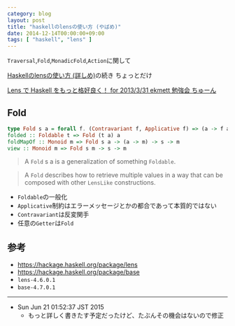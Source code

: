 ```yaml
---
category: blog
layout: post
title: "haskellのlensの使い方 (やばめ)"
date: 2014-12-14T00:00:00+09:00
tags: [ "haskell", "lens" ]
---
```


`Traversal`,`Fold`,`MonadicFold`,`Action`に関して

[Haskellのlensの使い方 (詳しめ)](/blog/2014/12/14/how-to-use-lens-b/)の続き ちょっとだけ

<!-- more -->

[Lens で Haskell をもっと格好良く！ for 2013/3/31 ekmett 勉強会 ちゅーん](http://www.slideshare.net/itsoutoftunethismymusic/ekmett-17955009)

## Fold

``` haskell
type Fold s a = forall f. (Contravariant f, Applicative f) => (a -> f a) -> s -> f s
folded :: Foldable t => Fold (t a) a
foldMapOf :: Monoid m => Fold s a -> (a -> m) -> s -> m
view :: Monoid m => Fold s m -> s -> m
```

>   A `Fold` s a is a generalization of something `Foldable`.

>   A `Fold` describes how to retrieve multiple values in a way that can be composed with other `LensLike` constructions.

-   `Foldable`の一般化
-   `Applicative`制約はエラーメッセージとかの都合であって本質的ではない
-   `Contravariant`は反変関手
-   任意の`Getter`は`Fold`


## 参考
-   <https://hackage.haskell.org/package/lens>
-   <https://hackage.haskell.org/package/base>
-   `lens-4.6.0.1`
-   `base-4.7.0.1`

---

-   Sun Jun 21 01:52:37 JST 2015
    -   もっと詳しく書きたす予定だったけど、たぶんその機会はないので修正

[1]: <https://hackage.haskell.org/package/base/docs/Data-Foldable.html>
[2]: <https://hackage.haskell.org/package/base/docs/Data-Traversable.html>

